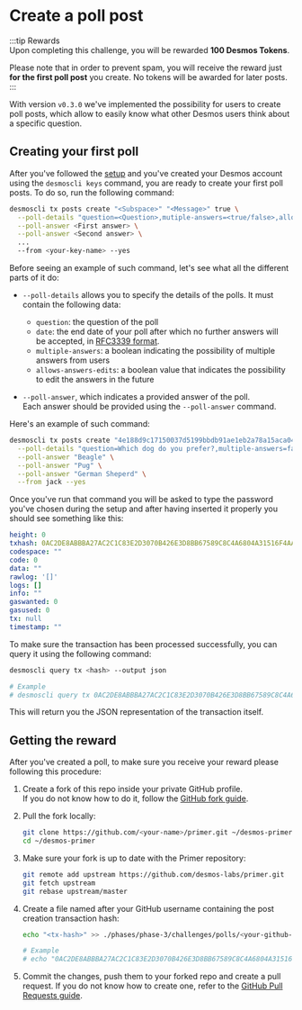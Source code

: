 # Create a poll post
:::tip Rewards  
Upon completing this challenge, you will be rewarded **100 Desmos Tokens**. 
  
Please note that in order to prevent spam, you will receive the reward just **for the first poll post** you create. No tokens will be awarded for later posts.  
:::

With version `v0.3.0` we've implemented the possibility for users to create poll posts, which allow to easily know what other Desmos users think about a specific question. 

## Creating your first poll
After you've followed the [setup](setup/README.md) and you've created your Desmos account using the `desmoscli keys` command, you are ready to create your first poll posts. To do so, run the following command: 

```bash
desmoscli tx posts create "<Subspace>" "<Message>" true \
  --poll-details "question=<Question>,mutiple-answers=<true/false>,allows-answer-edits=<true/false>,end-date=<Poll ending date>" \
  --poll-answer <First answer> \
  --poll-answer <Second answer> \
  ...
  --from <your-key-name> --yes 
```

Before seeing an example of such command, let's see what all the different parts of it do: 

- `--poll-details` allows you to specify the details of the polls. It must contain the following data: 
   - `question`: the question of the poll
   - `date`: the end date of your poll after which no further answers will be accepted, in [RFC3339 format](https://tools.ietf.org/html/rfc3339).
   - `multiple-answers`: a boolean indicating the possibility of multiple answers from users
   - `allows-answers-edits`: a boolean value that indicates the possibility to edit the answers in the future
   
- `--poll-answer`, which indicates a provided answer of the poll.  
   Each answer should be provided using the `--poll-answer` command. 

Here's an example of such command: 

```bash
desmoscli tx posts create "4e188d9c17150037d5199bbdb91ae1eb2a78a15aca04cb35530cccb81494b36e" "Post with poll" true \
  --poll-details "question=Which dog do you prefer?,multiple-answers=false,allows-answer-edits=true,end-date=2020-03-01T15:00:00.000Z" \
  --poll-answer "Beagle" \
  --poll-answer "Pug" \
  --poll-answer "German Sheperd" \
  --from jack --yes 
```

Once you've run that command you will be asked to type the password you've chosen during the setup and after having inserted it properly you should see something like this: 

```yml
height: 0
txhash: 0AC2DE8ABBBA27AC2C1C83E2D3070B426E3D8BB67589C8C4A6804A31516F4AA9
codespace: ""
code: 0
data: ""
rawlog: '[]'
logs: []
info: ""
gaswanted: 0
gasused: 0
tx: null
timestamp: ""
```

To make sure the transaction has been processed successfully, you can query it using the following command: 

```bash
desmoscli query tx <hash> --output json

# Example
# desmoscli query tx 0AC2DE8ABBBA27AC2C1C83E2D3070B426E3D8BB67589C8C4A6804A31516F4AA9 --output json
``` 

This will return you the JSON representation of the transaction itself.

## Getting the reward 
After you've created a poll, to make sure you receive your reward please following this procedure: 

1. Create a fork of this repo inside your private GitHub profile.  
   If you do not know how to do it, follow the [GitHub fork guide](https://help.github.com/en/github/getting-started-with-github/fork-a-repo).

2. Pull the fork locally:  
   ```bash
   git clone https://github.com/<your-name>/primer.git ~/desmos-primer
   cd ~/desmos-primer
   ```
   
3. Make sure your fork is up to date with the Primer repository:  
   ```bash
   git remote add upstream https://github.com/desmos-labs/primer.git
   git fetch upstream
   git rebase upstream/master
   ```

4. Create a file named after your GitHub username containing the post creation transaction hash:  
   ```bash
   echo "<tx-hash>" >> ./phases/phase-3/challenges/polls/<your-github-name>
   
   # Example
   # echo "0AC2DE8ABBBA27AC2C1C83E2D3070B426E3D8BB67589C8C4A6804A31516F4AA9" >> ./phases/phase-3/challenges/polls/RiccardoM
   ```

5. Commit the changes, push them to your forked repo and create a pull request. If you do not know how to create one, refer to the [GitHub Pull Requests guide](https://help.github.com/en/github/collaborating-with-issues-and-pull-requests/creating-a-pull-request).
